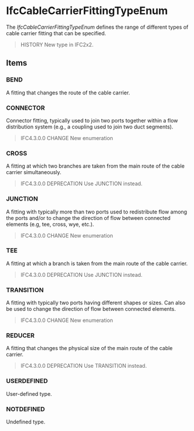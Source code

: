 # IfcCableCarrierFittingTypeEnum

The _IfcCableCarrierFittingTypeEnum_ defines the range of different types of cable carrier fitting that can be specified.<!-- end of definition -->

> HISTORY  New type in IFC2x2.

## Items

### BEND
A fitting that changes the route of the cable carrier.

### CONNECTOR
Connector fitting, typically used to join two ports together within a flow distribution system (e.g., a coupling used to join two duct segments).

> IFC4.3.0.0 CHANGE New enumeration

### CROSS
A fitting at which two branches are taken from the main route of the cable carrier simultaneously.

> IFC4.3.0.0 DEPRECATION Use JUNCTION instead.

### JUNCTION
A fitting with typically more than two ports used to redistribute flow among the ports and/or to change the direction of flow between connected elements (e.g, tee, cross, wye, etc.).

> IFC4.3.0.0 CHANGE New enumeration

### TEE
A fitting at which a branch is taken from the main route of the cable carrier.

> IFC4.3.0.0 DEPRECATION Use JUNCTION instead.

### TRANSITION
A fitting with typically two ports having different shapes or sizes. Can also be used to change the direction of flow between connected elements.

> IFC4.3.0.0 CHANGE New enumeration

### REDUCER
A fitting that changes the physical size of the main route of the cable carrier.

> IFC4.3.0.0 DEPRECATION Use TRANSITION instead.

### USERDEFINED
User-defined type.

### NOTDEFINED
Undefined type.
